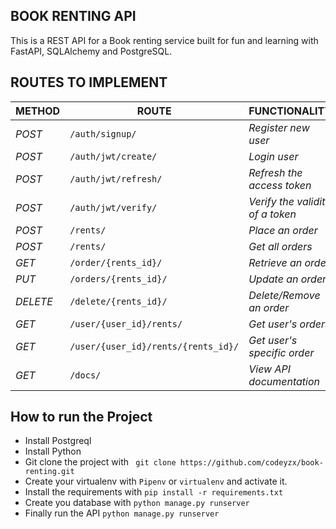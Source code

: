 ## BOOK RENTING API

This is a REST API for a Book renting service built for fun and learning with FastAPI, SQLAlchemy and PostgreSQL.

## ROUTES TO IMPLEMENT

| METHOD   | ROUTE                               | FUNCTIONALITY                    | ACCESS      |
| -------- | ----------------------------------- | -------------------------------- | ----------- |
| _POST_   | `/auth/signup/`                     | _Register new user_              | _All users_ |
| _POST_   | `/auth/jwt/create/`                 | _Login user_                     | _All users_ |
| _POST_   | `/auth/jwt/refresh/`                | _Refresh the access token_       | _All users_ |
| _POST_   | `/auth/jwt/verify/`                 | _Verify the validity of a token_ | _All users_ |
| _POST_   | `/rents/`                           | _Place an order_                 | _All users_ |
| _POST_   | `/rents/`                           | _Get all orders_                 | _All users_ |
| _GET_    | `/order/{rents_id}/`                | _Retrieve an order_              | _Superuser_ |
| _PUT_    | `/orders/{rents_id}/`               | _Update an order_                | _All users_ |
| _DELETE_ | `/delete/{rents_id}/`               | _Delete/Remove an order_         | _All users_ |
| _GET_    | `/user/{user_id}/rents/`            | _Get user's orders_              | _All users_ |
| _GET_    | `/user/{user_id}/rents/{rents_id}/` | _Get user's specific order_      |
| _GET_    | `/docs/`                            | _View API documentation_         | _All users_ |

## How to run the Project

- Install Postgreql
- Install Python
- Git clone the project with ` git clone https://github.com/codeyzx/book-renting.git`
- Create your virtualenv with `Pipenv` or `virtualenv` and activate it.
- Install the requirements with `pip install -r requirements.txt`
- Create you database with `python manage.py runserver`
- Finally run the API
  `python manage.py runserver`
